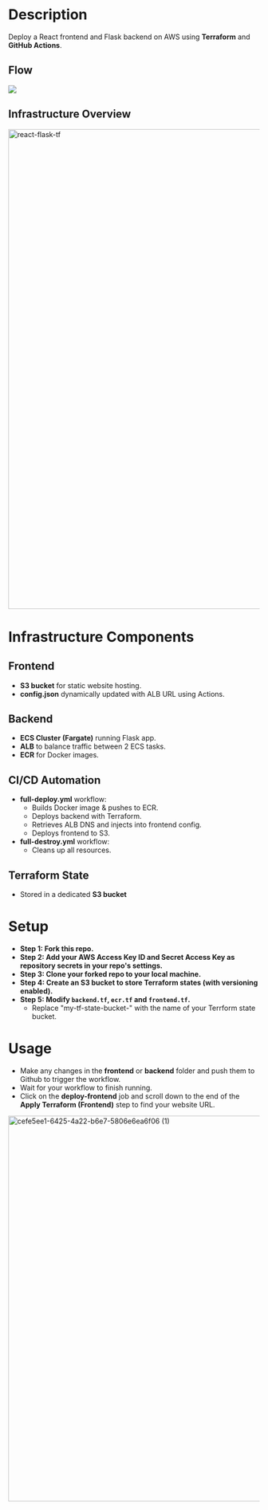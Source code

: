 # Description
Deploy a React frontend and Flask backend on AWS using **Terraform** and **GitHub Actions**.

## Flow
<img src="https://github.com/user-attachments/assets/8c02cb6f-61c0-474b-88f6-7838dab2ce14" />

## Infrastructure Overview
<img width=963 alt="react-flask-tf" src="https://github.com/user-attachments/assets/db1d3507-0cb3-48ec-8db0-1a0eb029800d" />

# Infrastructure Components

## Frontend
- **S3 bucket** for static website hosting.
- **config.json** dynamically updated with ALB URL using Actions.

## Backend
- **ECS Cluster (Fargate)** running Flask app.
- **ALB** to balance traffic between 2 ECS tasks.
- **ECR** for Docker images.

## CI/CD Automation
- **full-deploy.yml** workflow:
  - Builds Docker image & pushes to ECR.
  - Deploys backend with Terraform.
  - Retrieves ALB DNS and injects into frontend config.
  - Deploys frontend to S3.
- **full-destroy.yml** workflow:
  - Cleans up all resources.

## Terraform State
- Stored in a dedicated **S3 bucket**

# Setup
- **Step 1: Fork this repo.**
- **Step 2: Add your AWS Access Key ID and Secret Access Key as repository secrets in your repo's settings.**
- **Step 3: Clone your forked repo to your local machine.**
- **Step 4: Create an S3 bucket to store Terraform states (with versioning enabled).**
- **Step 5: Modify `backend.tf`, `ecr.tf` and `frontend.tf`.**
  - Replace "my-tf-state-bucket-" with the name of your Terrform state bucket.

# Usage
- Make any changes in the **frontend** or **backend** folder and push them to Github to trigger the workflow.
- Wait for your workflow to finish running.
- Click on the **deploy-frontend** job and scroll down to the end of the **Apply Terraform (Frontend)** step to find your website URL.
<img width="1315" height="774" alt="cefe5ee1-6425-4a22-b6e7-5806e6ea6f06 (1)" src="https://github.com/user-attachments/assets/8d9bafcb-cd2a-4d88-9340-9d51499fe597" />
